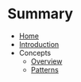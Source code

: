 # Summary

* [Home](README.md)
* [Introduction](01-intro.md)
* Concepts
  * [Overview](02-concepts/README.md)
  * [Patterns](02-concepts/patterns.md)
